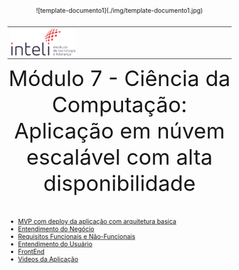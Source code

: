 <center>
![template-documento1](./img/template-documento1.jpg)
</center>
<table>
<tr>
<table>
<tr>
<td><a href= "https://www.inteli.edu.br/"><img src="./img/inteli-logo.png" alt="Inteli - Instituto de Tecnologia e Liderança" border="0" width="30%"></a>
</td>
</tr>
</table>

<font size="+12"><center>
Módulo 7 - Ciência da Computação: Aplicação em núvem escalável com alta disponibilidade
</center></font>

* [MVP com deploy da aplicação com arquitetura basica](mvp_arquitetura_simples.md)
* [Entendimento do Negócio](entendimento_negocio.md)
* [Requisitos Funcionais e Não-Funcionais](requisitos.md)
* [Entendimento do Usuário](entendimento_usuario.md)
* [FrontEnd](frontend.md)
* [Videos da Aplicação](videos.md)